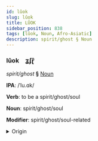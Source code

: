 ```yaml
---
id: lûok
slug: lûok
title: LÛOK
sidebar_position: 838
tags: [lûok, Noun, Afro-Asiatic]
description: spirit/ghost § Noun
---
```


### lûok&emsp;<span kind="abugida">ʓʄɽ̑</span>

*spirit/ghost* **§** [Noun](../../tags/Noun)

**IPA**: /ˈlu.ɑk/

**Verb**: to be a spirit/ghost/soul

**Noun**: spirit/ghost/soul

**Modifier**: spirit/ghost/soul-related

<details>
    <summary>Origin</summary>
    Hebrew, Ashkenazi רוּחַ rúakh /ˈru.aχ/<br/>
    <em>Afro-Asiatic Language Family</em>
</details>
